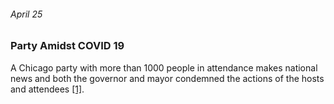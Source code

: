 ###### April 25 

### Party Amidst COVID 19

A Chicago party with more than 1000 people in attendance makes national news and both the governor and mayor condemned the actions of the hosts and attendees [[1]](https://www.chicagotribune.com/coronavirus/ct-viz-coronavirus-timeline-20200507-uvrzs32nljabrpn6vkzq7m2fpq-story.html).
